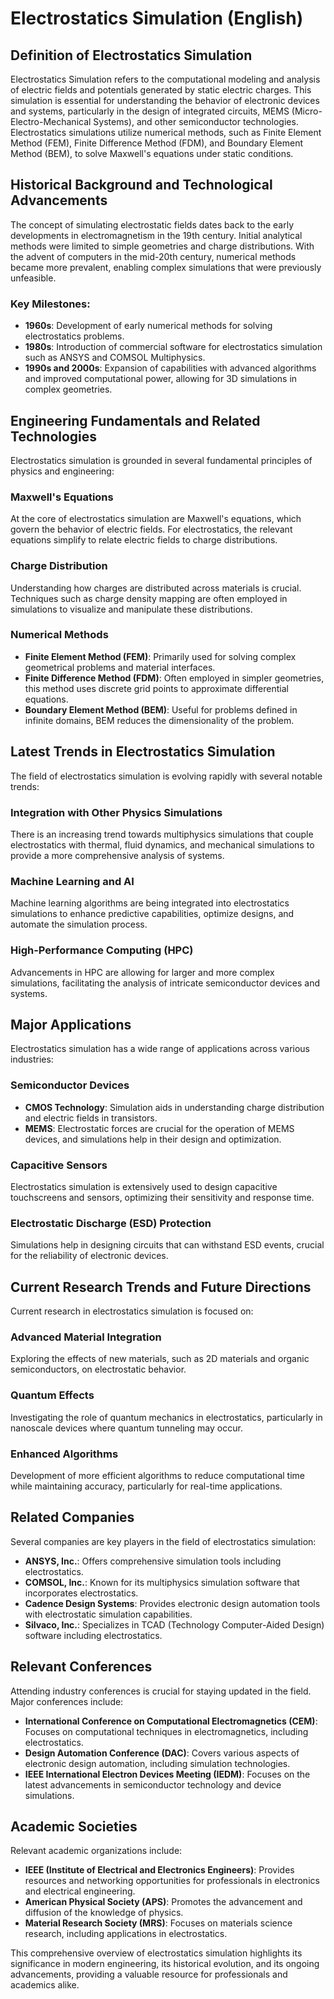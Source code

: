 # Electrostatics Simulation (English)

## Definition of Electrostatics Simulation

Electrostatics Simulation refers to the computational modeling and analysis of electric fields and potentials generated by static electric charges. This simulation is essential for understanding the behavior of electronic devices and systems, particularly in the design of integrated circuits, MEMS (Micro-Electro-Mechanical Systems), and other semiconductor technologies. Electrostatics simulations utilize numerical methods, such as Finite Element Method (FEM), Finite Difference Method (FDM), and Boundary Element Method (BEM), to solve Maxwell's equations under static conditions.

## Historical Background and Technological Advancements

The concept of simulating electrostatic fields dates back to the early developments in electromagnetism in the 19th century. Initial analytical methods were limited to simple geometries and charge distributions. With the advent of computers in the mid-20th century, numerical methods became more prevalent, enabling complex simulations that were previously unfeasible.

### Key Milestones:
- **1960s**: Development of early numerical methods for solving electrostatics problems.
- **1980s**: Introduction of commercial software for electrostatics simulation such as ANSYS and COMSOL Multiphysics.
- **1990s and 2000s**: Expansion of capabilities with advanced algorithms and improved computational power, allowing for 3D simulations in complex geometries.

## Engineering Fundamentals and Related Technologies

Electrostatics simulation is grounded in several fundamental principles of physics and engineering:

### Maxwell's Equations
At the core of electrostatics simulation are Maxwell's equations, which govern the behavior of electric fields. For electrostatics, the relevant equations simplify to relate electric fields to charge distributions.

### Charge Distribution
Understanding how charges are distributed across materials is crucial. Techniques such as charge density mapping are often employed in simulations to visualize and manipulate these distributions.

### Numerical Methods
- **Finite Element Method (FEM)**: Primarily used for solving complex geometrical problems and material interfaces.
- **Finite Difference Method (FDM)**: Often employed in simpler geometries, this method uses discrete grid points to approximate differential equations.
- **Boundary Element Method (BEM)**: Useful for problems defined in infinite domains, BEM reduces the dimensionality of the problem.

## Latest Trends in Electrostatics Simulation

The field of electrostatics simulation is evolving rapidly with several notable trends:

### Integration with Other Physics Simulations
There is an increasing trend towards multiphysics simulations that couple electrostatics with thermal, fluid dynamics, and mechanical simulations to provide a more comprehensive analysis of systems.

### Machine Learning and AI
Machine learning algorithms are being integrated into electrostatics simulations to enhance predictive capabilities, optimize designs, and automate the simulation process.

### High-Performance Computing (HPC)
Advancements in HPC are allowing for larger and more complex simulations, facilitating the analysis of intricate semiconductor devices and systems.

## Major Applications

Electrostatics simulation has a wide range of applications across various industries:

### Semiconductor Devices
- **CMOS Technology**: Simulation aids in understanding charge distribution and electric fields in transistors.
- **MEMS**: Electrostatic forces are crucial for the operation of MEMS devices, and simulations help in their design and optimization.

### Capacitive Sensors
Electrostatics simulation is extensively used to design capacitive touchscreens and sensors, optimizing their sensitivity and response time.

### Electrostatic Discharge (ESD) Protection
Simulations help in designing circuits that can withstand ESD events, crucial for the reliability of electronic devices.

## Current Research Trends and Future Directions

Current research in electrostatics simulation is focused on:

### Advanced Material Integration
Exploring the effects of new materials, such as 2D materials and organic semiconductors, on electrostatic behavior.

### Quantum Effects
Investigating the role of quantum mechanics in electrostatics, particularly in nanoscale devices where quantum tunneling may occur.

### Enhanced Algorithms
Development of more efficient algorithms to reduce computational time while maintaining accuracy, particularly for real-time applications.

## Related Companies

Several companies are key players in the field of electrostatics simulation:

- **ANSYS, Inc.**: Offers comprehensive simulation tools including electrostatics.
- **COMSOL, Inc.**: Known for its multiphysics simulation software that incorporates electrostatics.
- **Cadence Design Systems**: Provides electronic design automation tools with electrostatic simulation capabilities.
- **Silvaco, Inc.**: Specializes in TCAD (Technology Computer-Aided Design) software including electrostatics.

## Relevant Conferences

Attending industry conferences is crucial for staying updated in the field. Major conferences include:

- **International Conference on Computational Electromagnetics (CEM)**: Focuses on computational techniques in electromagnetics, including electrostatics.
- **Design Automation Conference (DAC)**: Covers various aspects of electronic design automation, including simulation technologies.
- **IEEE International Electron Devices Meeting (IEDM)**: Focuses on the latest advancements in semiconductor technology and device simulations.

## Academic Societies

Relevant academic organizations include:

- **IEEE (Institute of Electrical and Electronics Engineers)**: Provides resources and networking opportunities for professionals in electronics and electrical engineering.
- **American Physical Society (APS)**: Promotes the advancement and diffusion of the knowledge of physics.
- **Material Research Society (MRS)**: Focuses on materials science research, including applications in electrostatics.

This comprehensive overview of electrostatics simulation highlights its significance in modern engineering, its historical evolution, and its ongoing advancements, providing a valuable resource for professionals and academics alike.